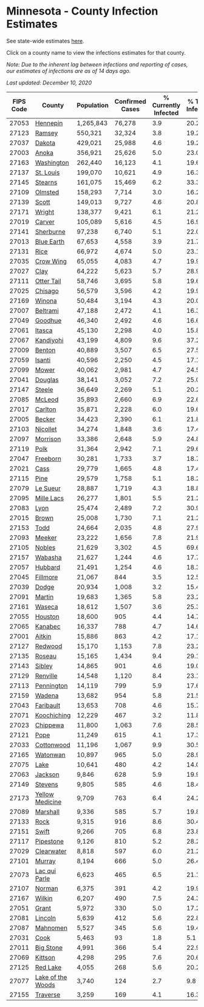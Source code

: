 # Minnesota - County Infection Estimates

See state-wide estimates [here](/infections/us-mn).

Click on a county name to view the infections estimates for that county.

*Note: Due to the inherent lag between infections and reporting of cases, our estimates of infections are as of 14 days ago.*

*Last updated: December 10, 2020*

|   FIPS Code |                                 County |   Population |   Confirmed Cases |   % Currently Infected |   % Total Infected |
|-------------|----------------------------------------|--------------|-------------------|------------------------|--------------------|
|       27053 |                   [Hennepin](hennepin) |    1,265,843 |            76,278 |                    3.9 |               20.2 |
|       27123 |                       [Ramsey](ramsey) |      550,321 |            32,324 |                    3.8 |               19.2 |
|       27037 |                       [Dakota](dakota) |      429,021 |            25,988 |                    4.6 |               19.2 |
|       27003 |                         [Anoka](anoka) |      356,921 |            25,626 |                    5.0 |               23.0 |
|       27163 |               [Washington](washington) |      262,440 |            16,123 |                    4.1 |               19.6 |
|       27137 |                 [St. Louis](st.-louis) |      199,070 |            10,621 |                    4.9 |               16.3 |
|       27145 |                     [Stearns](stearns) |      161,075 |            15,469 |                    6.2 |               33.3 |
|       27109 |                     [Olmsted](olmsted) |      158,293 |             7,714 |                    3.0 |               16.2 |
|       27139 |                         [Scott](scott) |      149,013 |             9,727 |                    4.6 |               20.8 |
|       27171 |                       [Wright](wright) |      138,377 |             9,421 |                    6.1 |               21.2 |
|       27019 |                       [Carver](carver) |      105,089 |             5,616 |                    4.5 |               16.9 |
|       27141 |                 [Sherburne](sherburne) |       97,238 |             6,740 |                    5.1 |               22.0 |
|       27013 |               [Blue Earth](blue-earth) |       67,653 |             4,558 |                    3.9 |               21.7 |
|       27131 |                           [Rice](rice) |       66,972 |             4,674 |                    5.0 |               23.1 |
|       27035 |                 [Crow Wing](crow-wing) |       65,055 |             4,083 |                    4.7 |               19.9 |
|       27027 |                           [Clay](clay) |       64,222 |             5,623 |                    5.7 |               28.9 |
|       27111 |               [Otter Tail](otter-tail) |       58,746 |             3,695 |                    5.8 |               19.6 |
|       27025 |                     [Chisago](chisago) |       56,579 |             3,596 |                    4.2 |               19.9 |
|       27169 |                       [Winona](winona) |       50,484 |             3,194 |                    4.3 |               20.0 |
|       27007 |                   [Beltrami](beltrami) |       47,188 |             2,472 |                    4.1 |               16.3 |
|       27049 |                     [Goodhue](goodhue) |       46,340 |             2,492 |                    4.6 |               16.6 |
|       27061 |                       [Itasca](itasca) |       45,130 |             2,298 |                    4.0 |               15.8 |
|       27067 |                 [Kandiyohi](kandiyohi) |       43,199 |             4,809 |                    9.6 |               37.2 |
|       27009 |                       [Benton](benton) |       40,889 |             3,507 |                    6.5 |               27.5 |
|       27059 |                       [Isanti](isanti) |       40,596 |             2,250 |                    4.5 |               17.1 |
|       27099 |                         [Mower](mower) |       40,062 |             2,981 |                    4.7 |               24.5 |
|       27041 |                     [Douglas](douglas) |       38,141 |             3,052 |                    7.2 |               25.0 |
|       27147 |                       [Steele](steele) |       36,649 |             2,269 |                    5.1 |               20.2 |
|       27085 |                       [McLeod](mcleod) |       35,893 |             2,660 |                    6.9 |               22.6 |
|       27017 |                     [Carlton](carlton) |       35,871 |             2,228 |                    6.0 |               19.6 |
|       27005 |                       [Becker](becker) |       34,423 |             2,390 |                    6.1 |               21.8 |
|       27103 |                   [Nicollet](nicollet) |       34,274 |             1,848 |                    3.6 |               17.4 |
|       27097 |                   [Morrison](morrison) |       33,386 |             2,648 |                    5.9 |               24.8 |
|       27119 |                           [Polk](polk) |       31,364 |             2,942 |                    7.1 |               29.6 |
|       27047 |                   [Freeborn](freeborn) |       30,281 |             1,733 |                    3.7 |               18.7 |
|       27021 |                           [Cass](cass) |       29,779 |             1,665 |                    4.8 |               17.4 |
|       27115 |                           [Pine](pine) |       29,579 |             1,758 |                    5.1 |               18.2 |
|       27079 |                   [Le Sueur](le-sueur) |       28,887 |             1,719 |                    4.3 |               18.8 |
|       27095 |               [Mille Lacs](mille-lacs) |       26,277 |             1,801 |                    5.5 |               21.2 |
|       27083 |                           [Lyon](lyon) |       25,474 |             2,489 |                    7.2 |               30.9 |
|       27015 |                         [Brown](brown) |       25,008 |             1,730 |                    7.1 |               21.2 |
|       27153 |                           [Todd](todd) |       24,664 |             2,035 |                    4.8 |               27.9 |
|       27093 |                       [Meeker](meeker) |       23,222 |             1,656 |                    7.8 |               21.9 |
|       27105 |                       [Nobles](nobles) |       21,629 |             3,302 |                    4.5 |               69.6 |
|       27157 |                     [Wabasha](wabasha) |       21,627 |             1,244 |                    4.6 |               17.7 |
|       27057 |                     [Hubbard](hubbard) |       21,491 |             1,254 |                    4.6 |               18.3 |
|       27045 |                   [Fillmore](fillmore) |       21,067 |               844 |                    3.5 |               12.5 |
|       27039 |                         [Dodge](dodge) |       20,934 |             1,008 |                    3.2 |               15.4 |
|       27091 |                       [Martin](martin) |       19,683 |             1,365 |                    5.8 |               23.2 |
|       27161 |                       [Waseca](waseca) |       18,612 |             1,507 |                    3.6 |               25.3 |
|       27055 |                     [Houston](houston) |       18,600 |               905 |                    4.4 |               14.7 |
|       27065 |                     [Kanabec](kanabec) |       16,337 |               788 |                    4.7 |               14.6 |
|       27001 |                       [Aitkin](aitkin) |       15,886 |               863 |                    4.2 |               17.1 |
|       27127 |                     [Redwood](redwood) |       15,170 |             1,153 |                    7.8 |               23.2 |
|       27135 |                       [Roseau](roseau) |       15,165 |             1,434 |                    9.4 |               29.1 |
|       27143 |                       [Sibley](sibley) |       14,865 |               901 |                    4.6 |               19.0 |
|       27129 |                   [Renville](renville) |       14,548 |             1,120 |                    8.4 |               23.1 |
|       27113 |               [Pennington](pennington) |       14,119 |               799 |                    5.9 |               17.6 |
|       27159 |                       [Wadena](wadena) |       13,682 |               954 |                    5.8 |               21.5 |
|       27043 |                 [Faribault](faribault) |       13,653 |               708 |                    4.6 |               15.7 |
|       27071 |             [Koochiching](koochiching) |       12,229 |               467 |                    3.2 |               11.8 |
|       27023 |                   [Chippewa](chippewa) |       11,800 |             1,063 |                    7.6 |               28.5 |
|       27121 |                           [Pope](pope) |       11,249 |               615 |                    4.1 |               17.3 |
|       27033 |               [Cottonwood](cottonwood) |       11,196 |             1,067 |                    9.9 |               30.5 |
|       27165 |                   [Watonwan](watonwan) |       10,897 |               965 |                    5.0 |               28.9 |
|       27075 |                           [Lake](lake) |       10,641 |               480 |                    4.2 |               14.0 |
|       27063 |                     [Jackson](jackson) |        9,846 |               628 |                    5.9 |               19.9 |
|       27149 |                     [Stevens](stevens) |        9,805 |               585 |                    4.6 |               18.4 |
|       27173 |     [Yellow Medicine](yellow-medicine) |        9,709 |               763 |                    6.4 |               24.2 |
|       27089 |                   [Marshall](marshall) |        9,336 |               585 |                    5.7 |               19.8 |
|       27133 |                           [Rock](rock) |        9,315 |               916 |                    8.6 |               30.4 |
|       27151 |                         [Swift](swift) |        9,266 |               705 |                    6.8 |               23.8 |
|       27117 |                 [Pipestone](pipestone) |        9,126 |               810 |                    5.2 |               28.2 |
|       27029 |               [Clearwater](clearwater) |        8,818 |               597 |                    6.0 |               21.2 |
|       27101 |                       [Murray](murray) |        8,194 |               666 |                    5.0 |               26.4 |
|       27073 |         [Lac qui Parle](lac-qui-parle) |        6,623 |               465 |                    6.5 |               21.1 |
|       27107 |                       [Norman](norman) |        6,375 |               391 |                    4.2 |               19.9 |
|       27167 |                       [Wilkin](wilkin) |        6,207 |               490 |                    7.5 |               24.3 |
|       27051 |                         [Grant](grant) |        5,972 |               330 |                    5.0 |               17.2 |
|       27081 |                     [Lincoln](lincoln) |        5,639 |               412 |                    5.6 |               22.8 |
|       27087 |                   [Mahnomen](mahnomen) |        5,527 |               345 |                    5.6 |               19.4 |
|       27031 |                           [Cook](cook) |        5,463 |                93 |                    1.8 |                5.1 |
|       27011 |                 [Big Stone](big-stone) |        4,991 |               366 |                    5.4 |               22.9 |
|       27069 |                     [Kittson](kittson) |        4,298 |               295 |                    7.6 |               20.6 |
|       27125 |                   [Red Lake](red-lake) |        4,055 |               268 |                    5.6 |               20.2 |
|       27077 | [Lake of the Woods](lake-of-the-woods) |        3,740 |               124 |                    2.7 |                9.8 |
|       27155 |                   [Traverse](traverse) |        3,259 |               169 |                    4.1 |               16.3 |